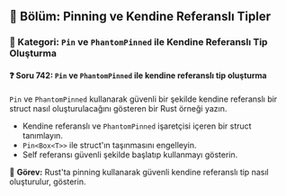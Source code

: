## 📘 Bölüm: Pinning ve Kendine Referanslı Tipler
### 🔹 Kategori: `Pin` ve `PhantomPinned` ile Kendine Referanslı Tip Oluşturma
#### ❓ Soru 742: `Pin` ve `PhantomPinned` ile kendine referanslı tip oluşturma

`Pin` ve `PhantomPinned` kullanarak güvenli bir şekilde kendine referanslı bir struct nasıl oluşturulacağını gösteren bir Rust örneği yazın.

- Kendine referanslı ve `PhantomPinned` işaretçisi içeren bir struct tanımlayın.
- `Pin<Box<T>>` ile struct'ın taşınmasını engelleyin.
- Self referansı güvenli şekilde başlatıp kullanmayı gösterin.

🔧 **Görev:** Rust'ta pinning kullanarak güvenli kendine referanslı tip nasıl oluşturulur, gösterin.
